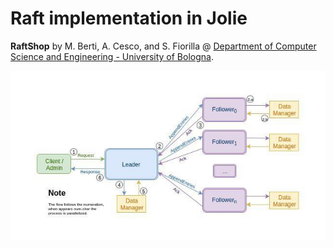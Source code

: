 # Raft implementation in Jolie

**RaftShop**
by
<a rel="author"> M. Berti</a>, <a rel="author">A. Cesco</a>, and <a rel="author"> S. Fiorilla</a>
@
[Department of Computer Science and Engineering - University of Bologna](https://disi.unibo.it/en).


![RaftShop Logic](https://github.com/methk/RaftShop/blob/master/GraphicRepresentationOfRaftShop.jpg)
